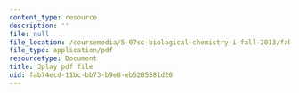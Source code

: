 ```yaml
---
content_type: resource
description: ''
file: null
file_location: /coursemedia/5-07sc-biological-chemistry-i-fall-2013/fab74ecd11bcbb73b9e8eb5285581d20_cEoteBfcBE0.pdf
file_type: application/pdf
resourcetype: Document
title: 3play pdf file
uid: fab74ecd-11bc-bb73-b9e8-eb5285581d20
---
```

